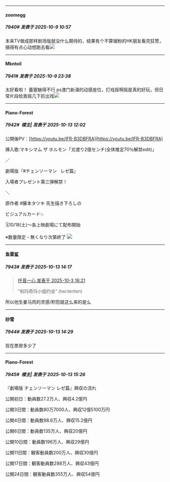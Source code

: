 ﻿
*****

####  zoomegg  
##### 7940#       发表于 2025-10-9 10:57

本来TV做成那样剧场版就没什么期待的，结果有个不算锯粉的HK朋友看完狂赞，搞得有点心动想跑去看<img src="https://static.stage1st.com/image/smiley/face2017/040.png" referrerpolicy="no-referrer">

*****

####  Mkntoil  
##### 7941#       发表于 2025-10-9 23:38

太好看啦！
蕾塞魅得不行
ps澳门新濠的动感座位，打戏摇啊摇是真的好玩，但日常片段给我摇几下巨出戏<img src="https://p.sda1.dev/27/215dd754f480101b855d05b5f836cfaf/image.jpg" referrerpolicy="no-referrer">

*****

####  Piano-Forest  
##### 7942#         楼主| 发表于 2025-10-13 12:02

公開後PV：[https://youtu.be/lFR-B3DBFRA](https://youtu.be/lFR-B3DBFRA)

挿入歌:マキシマム ザ ホルモン「刃渡り2億センチ(全体推定70％解禁edit)」

／

劇場版『#チェンソーマン    レゼ篇』

入場者プレゼント第三弾解禁！

＼

原作者 #藤本タツキ 先生描き下ろしの

ビジュアルカード💥

🗓10/18(土)～各上映劇場にて配布開始

※数量限定・無くなり次第終了
<img src="https://p.sda1.dev/27/aa47e437e54ca07d6a8495e608f8c73f/20251013_115907.jpg" referrerpolicy="no-referrer">


*****

####  鱼雷鲨  
##### 7943#       发表于 2025-10-13 14:17

<blockquote><a href="httphttps://stage1st.com/2b/forum.php?mod=redirect&amp;goto=findpost&amp;pid=68523291&amp;ptid=1999308" target="_blank">仟音一心 发表于 2025-10-3 16:21</a>

“和玛奇玛小姐约会” (twi:tenten) ​​​</blockquote>
所以他生姜马肉的灵感/积怨就这么来的是么

*****

####  砂雪  
##### 7944#       发表于 2025-10-13 14:29

现在票房多少了

*****

####  Piano-Forest  
##### 7945#         楼主| 发表于 2025-10-13 15:26

『劇場版 チェンソーマン レゼ篇』興収の流れ

公開初日：動員数27.2万人、興収4.2億円

公開3日間：動員数80万7000人、興収12億5100万円

公開4日間：動員数98.6万人、興収15.2億円

公開6日間：動員数135万人、興収20億円

公開10日間：動員数196万人、興収29億円

公開11日間：観客動員数200万人、興収30億円

公開17日間：観客動員数288万人、興収43億円

公開24日間：観客動員数355万人、興収54億円

